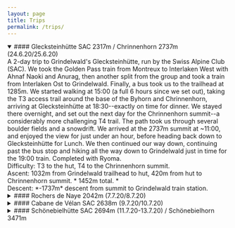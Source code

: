 ```yaml
---
layout: page
title: Trips
permalink: /trips/
---
```


<details open markdown="1">

<summary> #### Glecksteinhütte SAC 2317m / Chrinnenhorn 2737m (24.6.20/25.6.20) </summary>
<div>
</div>
A 2-day trip to Grindelwald's Glecksteinhütte, run by the Swiss Alpine Club (SAC). We took the Golden Pass train from Montreux to Interlaken West with Ahnaf Naoki and Anurag, then another split from the group and took a train from Interlaken Ost to Grindelwald. Finally, a bus took us to the trailhead at 1285m. We started walking at 15:00 (a full 6 hours since we set out), taking the T3 access trail around the base of the Byhorn and Chrinnenhorn, arriving at Glecksteinhütte at 18:30--exactly on time for dinner. We stayed there overnight, and set out the next day for the Chrinnenhorn summit--a considerably more challenging T4 trail. The path took us through several boulder fields and a snowdrift. We arrived at the 2737m summit at ~11:00, and enjoyed the view for just under an hour, before heading back down to Glecksteinhütte for Lunch. We then continued our way down, continuing past the bus stop and hiking all the way down to Grindelwald just in time for the 19:00 train. Completed with Ryoma.<br>
Difficulty: T3 to the hut, T4 to the Chrinnenhorn summit.<br>
Ascent: 1032m from Grindelwald trailhead to hut, 420m from hut to Chrinnenhorn summit. * 1452m total. * <br>
Descent: *-1737m* descent from summit to Grindelwald train station.

</details>

<details>
<summary> #### Rochers de Naye 2042m (7.7.20/8.7.20) </summary>
A 24-hour trip up (and down) the Rochers de Naye above Montreux. This trip was quite spontaneous, with the location decided upon at 15:00 the day-of. All 4 of us held "7-to-5" passes (allowing us to train on most public trasport from 7pm to 5am), so we left Cornavin at 19:12, arrived at Montreux at 20:08, and only started hiking at 20:15. We hiked through sunset, then last light, complete darkness, and finally moonlight -- arriving at our campsite at 00:12 and sleeping slightly after 02:00. The next day, we packed up camp and made our way up to the summit for breakfast. Next, we hiked down the Chemin des Grottes (exploring several cool caves along the way), before climbing up the Dent de Jaman for a late lunch at 15:00. Our uphill done, we finally made our way back down to Montreux, taking a swim and catching the 19:17 train back to Cornavin -- almost exactly 24 hours after we started. Completed with Ryoma, Cathy, and Sébastien. <br>
Difficulty: T3 <br>
Ascent: 1416m from the Montreux train station (396m) to our campsite Sautodoz (1812m); 230m from Sautodoz to the Rochers de Naye summit, and later 173m up the Dent de Jaman (1875m). * 1819m total * <br>
Descent: * -1819m *<br>
</details>

<details>
<summary> #### Cabane de Vélan SAC 2638m (9.7.20/10.7.20) </summary>
An easy overnight stay at the cabane de Vélan SAC in the far south of the Valais. The trailhead was located in the small town of Bourg-St-Pierre (1632m), and we set off at ~14:45. The trail took us up a valley for about 2 hours, before ascending steeply up an arrete (+378m), at the top of which lay the hut. We stayed overnight and desceded the next day, narrowly escaping the rain at ~14:00. Completed with family.<br>
Difficulty: T2 <br>
Ascent: * 1006m * from Bourg-St-Pierre (1632m) to the hut (2638m)<br>
Descent: * -1006m *<br>  
</details>

<details>
<summary> #### Schönebielhütte SAC 2694m (11.7.20-13.7.20) / Schönebielhorn 3471m </summary>
An 3-day/2-night stay in the Schönebielhütte SAC hut, with a trip up the Schönebielhorn. The walk to the hut was quite long, but not technically difficult. We started from a hotel in Zermatt (1588m) at ~11:30, hiking up through Zmutt and Chalbermatta and following the Zmuttbachm river up the valley. We finally arrived at the hut at 16:31: 5 hours, 14km horizontally, and 1106m vertically from where we started. Hut hike completed with family and summit attempt completed with Kenji and Garrett.<br>
Difficulty: T2 to hut, T4+ to summit <br>
Ascent: 1106m from Zermatt (1588) to the hut (2694m), 777m from the hut to the summit (3471m). *1883m* total.<br>
Descent: *-1883m*<br>  
</details>
